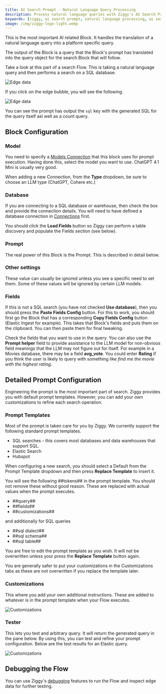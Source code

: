 ```yaml
---
title: AI Search Prompt - Natural Language Query Processing
description: Process natural language queries with Ziggy's AI Search Prompt block. Transform user questions into structured search queries for AI-powered search.
keywords: [ziggy, ai search prompt, natural language processing, ai search, query processing, nlp]
image: /img/ziggy-logo-light.webp
---
```


This is the most important AI related Block. It handles the translation of a natural language query
into a platform specific query.

The output of the Block is a query that the Block's prompt has translated into the query object for
the search Block that will follow.

Take a look at this part of a search Flow. This is taking a natural language query and then performs
a search on a SQL database.

![Edge data](/img/flows/blocks/ai/ai-search-flow-example.png)

If you click on the edge bubble, you will see the following.

![Edge data](/img/flows/blocks/ai/ai-search-flow-edge-from-prompt.png)

You can see the prompt has output the `sql` key with the generated SQL for the query itself asl well
as a count query.

## Block Configuration

### Model
You need to specify a [Models Connection](/user-guide/Connections.md) that this block uses for prompt execution. Having done this, select the model you want to use. ChatGPT 4.1 Mini is usually very good.

When adding a new Connection, from the **Type** dropdown, be sure to choose an LLM type (ChatGPT, Cohere etc.)

### Database
If you are connecting to a SQL database or warehouse, then check the box and provide the connection details. You will need to have defined a database connection in [Connections](/user-guide/connections) first.

You should click the **Load Fields** button so Ziggy can perform a table discovery and populate the Fields section (see below).

### Prompt
The real power of this Block is the Prompt. This is described in detail below.

### Other settings
These value can usually be ignored unless you see a specific need to set them. Some of these values will be ignored by certain LLM models.

### Fields
If this is not a SQL search (you have not checked **Use database**), then you should press the **Paste Fields Config** button. For this to work, you should first go the Block that has a corresponding **Copy Fields Config** button (Elastic Ingest for example). This takes that Block's fields and puts them on the clipboard. You can then paste them for final tweaking.

Check the fields that you want to use in the query. You can also use the **Prompt helper** field to provide assistance to the LLM model for non-obvious field meanings that the LLM may not figure out for itself. For example in a Movies database, there may be a field **avg_vote**. You could enter **Rating** if you think the user is likely to query with something like *find me the movie with the highest rating*. 

## Detailed Prompt Configuration

Engineering the prompt is the most important part of search. Ziggy provides you with default prompt templates. However, you can add your own customizations to refine each search operation.

### Prompt Templates
Most of the prompt is taken care for you by Ziggy. We currently support the following standard prompt templates.

- SQL searches - this covers most databases and data warehouses that support SQL.
- Elastic Search
- Hubspot

When configuring a new search, you should select a Default from the Prompt Template dropdown and then press **Replace Template** to insert it.

You will see the following ##tokens## in the prompt template. You should not remove these without good reason. These are replaced with actual values when the prompt executes.

- ##query##
- ##fields##
- ##customizations##

and additionally for SQL queries

- ##sql dialect##
- ##sql schema##
- ##sql table##

You are free to edit the prompt template as you wish. It will not be overwritten unless your press the **Replace Template** button again.

You are generally safer to put your customizations in the Customizations tabs as these are not overwritten if you replace the template later.

### Customizations
This where you add your own additional instructions. These are added to whatever is in the prompt template when your Flow executes.

![Customizations](/img/flows/blocks/ai/ai-prompt-customization.png)


### Tester
This lets you test and arbitrary query. It will return the generated query in the pane below. By using this, you can test and refine your prompt configuration. Below are the test results for an Elastic query.

![Customizations](/img/flows/blocks/ai/ai-prompt-tester.png)


## Debugging the Flow
You can use Ziggy's [debugging](/user-guide/editor/Debugging.md) features to run the Flow and inspect edge data for further testing.

